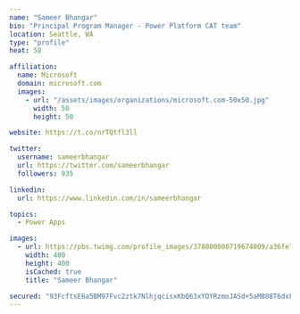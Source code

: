 ```yaml
---
name: "Sameer Bhangar"
bio: "Principal Program Manager - Power Platform CAT team"
location: Seattle, WA
type: "profile"
heat: 58

affiliation:
  name: Microsoft
  domain: microsoft.com
  images:
    - url: "/assets/images/organizations/microsoft.com-50x50.jpg"
      width: 50
      height: 50

website: https://t.co/nrTQtfl3ll

twitter:
  username: sameerbhangar
  url: https://twitter.com/sameerbhangar
  followers: 935

linkedin:
  url: https://www.linkedin.com/in/sameerbhangar

topics:
  - Power Apps

images:
  - url: https://pbs.twimg.com/profile_images/378800000719674009/a36fe7ddfab1778b76e5793772e43798_400x400.jpeg
    width: 400
    height: 400
    isCached: true
    title: "Sameer Bhangar"

secured: "93FcftsE6a5BM97Fvc2ztk7NlhjqcisxKbQ63xYOYRzmoJASd+5aM808T6dxFa1/h4xm82YJlGQzEkMVgaUB8yHg2I/sdtxQTcqSCTFdFAoYKnqL9r4sXV17XJEs9HzLxUtGpHygQd0le5/Mi8Vg3HX/524D5KbLI1Sv693vgKKgfvPR0X/Wzuu3JnVrg17qZ0QKJi7npH4Tp16HYk7nVl6p+PPtirhJ896ofdYNcEt2KbiUQqtT1dnrTEtDmrRP5GV15bS95I+cyk8L7EOr0INXx6nYZylk6XcOYj6SWTTtLYuRYJ/dbFBxorCT8yb4TM2zt5iS+lA+CVE9kVBpq4uxty0I/AvAupYddeHrFvqn6wFIoH87qckM1Sgc/Cjf6TUA5vLJo+mnoP5/+vq7hw==;RbHvOnV+tb22+nD6J/YBbQ=="
---
```



